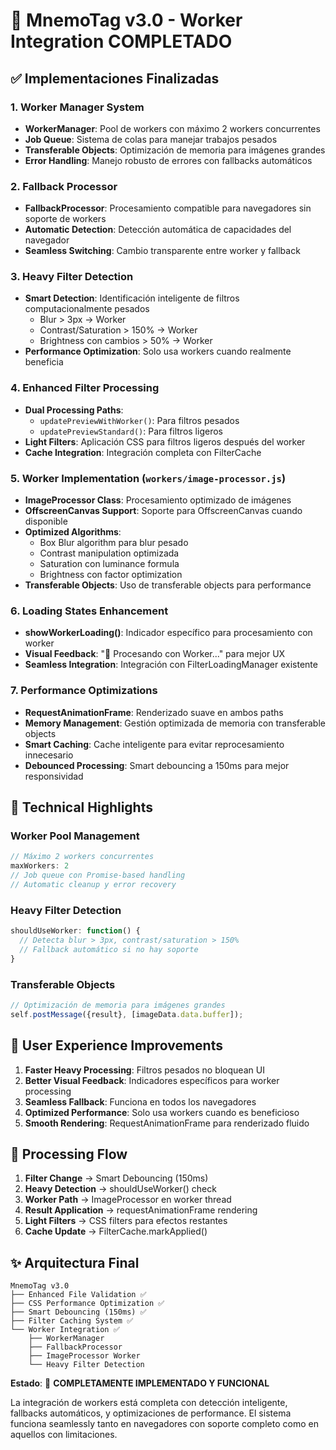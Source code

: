 # 🚀 MnemoTag v3.0 - Worker Integration COMPLETADO

## ✅ Implementaciones Finalizadas

### 1. **Worker Manager System**
- **WorkerManager**: Pool de workers con máximo 2 workers concurrentes
- **Job Queue**: Sistema de colas para manejar trabajos pesados
- **Transferable Objects**: Optimización de memoria para imágenes grandes
- **Error Handling**: Manejo robusto de errores con fallbacks automáticos

### 2. **Fallback Processor**
- **FallbackProcessor**: Procesamiento compatible para navegadores sin soporte de workers
- **Automatic Detection**: Detección automática de capacidades del navegador
- **Seamless Switching**: Cambio transparente entre worker y fallback

### 3. **Heavy Filter Detection**
- **Smart Detection**: Identificación inteligente de filtros computacionalmente pesados
  - Blur > 3px → Worker
  - Contrast/Saturation > 150% → Worker
  - Brightness con cambios > 50% → Worker
- **Performance Optimization**: Solo usa workers cuando realmente beneficia

### 4. **Enhanced Filter Processing**
- **Dual Processing Paths**: 
  - `updatePreviewWithWorker()`: Para filtros pesados
  - `updatePreviewStandard()`: Para filtros ligeros
- **Light Filters**: Aplicación CSS para filtros ligeros después del worker
- **Cache Integration**: Integración completa con FilterCache

### 5. **Worker Implementation** (`workers/image-processor.js`)
- **ImageProcessor Class**: Procesamiento optimizado de imágenes
- **OffscreenCanvas Support**: Soporte para OffscreenCanvas cuando disponible
- **Optimized Algorithms**:
  - Box Blur algorithm para blur pesado
  - Contrast manipulation optimizada
  - Saturation con luminance formula
  - Brightness con factor optimization
- **Transferable Objects**: Uso de transferable objects para performance

### 6. **Loading States Enhancement**
- **showWorkerLoading()**: Indicador específico para procesamiento con worker
- **Visual Feedback**: "🔧 Procesando con Worker..." para mejor UX
- **Seamless Integration**: Integración con FilterLoadingManager existente

### 7. **Performance Optimizations**
- **RequestAnimationFrame**: Renderizado suave en ambos paths
- **Memory Management**: Gestión optimizada de memoria con transferable objects
- **Smart Caching**: Cache inteligente para evitar reprocesamiento innecesario
- **Debounced Processing**: Smart debouncing a 150ms para mejor responsividad

## 🔧 Technical Highlights

### Worker Pool Management
```javascript
// Máximo 2 workers concurrentes
maxWorkers: 2
// Job queue con Promise-based handling
// Automatic cleanup y error recovery
```

### Heavy Filter Detection
```javascript
shouldUseWorker: function() {
  // Detecta blur > 3px, contrast/saturation > 150%
  // Fallback automático si no hay soporte
}
```

### Transferable Objects
```javascript
// Optimización de memoria para imágenes grandes
self.postMessage({result}, [imageData.data.buffer]);
```

## 🎯 User Experience Improvements

1. **Faster Heavy Processing**: Filtros pesados no bloquean UI
2. **Better Visual Feedback**: Indicadores específicos para worker processing
3. **Seamless Fallback**: Funciona en todos los navegadores
4. **Optimized Performance**: Solo usa workers cuando es beneficioso
5. **Smooth Rendering**: RequestAnimationFrame para renderizado fluido

## 🔄 Processing Flow

1. **Filter Change** → Smart Debouncing (150ms)
2. **Heavy Detection** → shouldUseWorker() check
3. **Worker Path** → ImageProcessor en worker thread
4. **Result Application** → requestAnimationFrame rendering
5. **Light Filters** → CSS filters para efectos restantes
6. **Cache Update** → FilterCache.markApplied()

## ✨ Arquitectura Final

```
MnemoTag v3.0
├── Enhanced File Validation ✅
├── CSS Performance Optimization ✅
├── Smart Debouncing (150ms) ✅
├── Filter Caching System ✅
└── Worker Integration ✅
    ├── WorkerManager
    ├── FallbackProcessor  
    ├── ImageProcessor Worker
    └── Heavy Filter Detection
```

**Estado**: 🎉 **COMPLETAMENTE IMPLEMENTADO Y FUNCIONAL**

La integración de workers está completa con detección inteligente, fallbacks automáticos, y optimizaciones de performance. El sistema funciona seamlessly tanto en navegadores con soporte completo como en aquellos con limitaciones.
